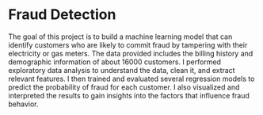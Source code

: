 # Fraud Detection
The goal of this project is to build a machine learning model that can identify customers who are likely to commit fraud by tampering with their electricity or gas meters. The data provided includes the billing history and demographic information of about 16000 customers. 
I performed exploratory data analysis to understand the data, clean it, and extract relevant features. I then trained and evaluated several regression models to predict the probability of fraud for each customer. I also visualized and interpreted the results to gain insights into the factors that influence fraud behavior.
